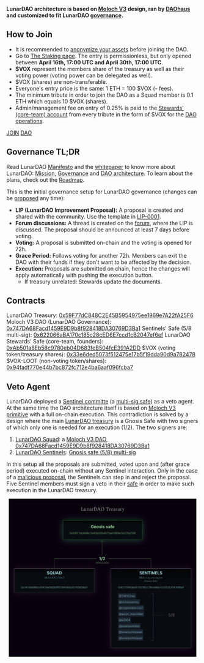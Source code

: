 
**LunarDAO architecture is based on [Moloch V3](https://github.com/Moloch-Mystics/Baal) design, ran by [DAOhaus](https://daohaus.club/moloch) and customized to fit LunarDAO [governance](https://github.com/lunardao/dao).**

## How to Join

- It is recommended to [anonymize your assets](https://wiki.lunardao.net/anonymizing_assets.html) before joining the DAO.
- Go to [The Staking page](https://join.lunardao.net). The entry is permissionless, but only opened between **April 16th, 17:00 UTC and April 30th, 17:00 UTC**.
- **$VOX** represent the members share of the treasury as well as their voting power (voting power can be delegated as well).
- $VOX (shares) are non-transferable.
- Everyone's entry price is the same: 1 ETH = 100 $VOX (- fees).
- The minimum tribute in order to join the DAO as a Squad member is 0.1 ETH which equals 10 $VOX (shares).  
- Admin/management fee on entry of 0.25% is paid to the [Stewards' (core-team) account](https://app.safe.global/home?safe=eth:0xAb501a8Eb58c9780eb04D683feB504fcE391A2DD) from every tribute in the form of $VOX for the [DAO operations](https://github.com/lunardao/dao#stewards).

<!---BUTTONS:--->

[JOIN](https://join.lunardao.net) [DAO](https://admin.daohaus.fun/#/molochv3/0x1/0x747da68facd1459e9d9b8f928418da30769d3ba1)

## Governance TL;DR

Read LunarDAO [Manifesto](https://wiki.lunardao.net) and the [whitepaper](https://github.com/lunardao/dao) to know more about LunarDAO: [Mission](https://github.com/lunardao/dao#mission), [Governance](https://github.com/lunardao/dao#governance) and [DAO architecture](https://github.com/lunardao/dao#lunardao-architecture). To learn about the plans, check out the [Roadmap](https://lunardao.net/roadmap.html). 

This is the initial governance setup for LunarDAO governance (changes can be [proposed](https://admin.daohaus.fun/#/molochv3/0x1/0x747da68facd1459e9d9b8f928418da30769d3ba1/proposals) any time):

- **LIP (LunarDAO Improvement Proposal):** A proposal is created and shared with the community. Use the template in [LIP-0001](https://github.com/lunardao/lip/blob/main/lip-0001.md).  
- **Forum discussions:** A thread is created on the [forum](https://forum.lunardao.net/c/proposals), where the LIP is discussed. The proposal should be announced at least 7 days before voting.
- **Voting:** A proposal is submitted on-chain and the voting is opened for 72h.
- **Grace Period:** Follows voting for another 72h. Members can exit the DAO with their funds if they don't want to be affected by the decision.  
- **Execution:** Proposals are submitted on chain, hence the changes will apply automatically with pushing the execution button.   
    - If treasury unrelated: Stewards update the documents.

## Contracts

LunarDAO Treasury: [0x59F77dC848C2E45B5954975ee1969e7A22fA25F6](https://app.safe.global/settings/setup?safe=eth:0x59f77dc848c2e45b5954975ee1969e7a22fa25f6)
Moloch V3 DAO (LunarDAO Governance): [0x747DA68Facd1459E9D9b8f928418DA30769D3Ba1](https://etherscan.io/address/0x747DA68Facd1459E9D9b8f928418DA30769D3Ba1)
Sentinels' Safe (5/8 multi-sig): [0x622066aBA170c185c28cED6E7ccd1cB2047ef6ef](https://app.safe.global/home?safe=eth:0x622066aBA170c185c28cED6E7ccd1cB2047ef6ef)
LunarDAO Stewards' Safe (core-team, founders): [0xAb501a8Eb58c9780eb04D683feB504fcE391A2DD](https://app.safe.global/home?safe=eth:0xAb501a8Eb58c9780eb04D683feB504fcE391A2DD)
$VOX (voting token/treasury shares): [0x33e6ded5073f512475e17b5f19dda90d9a782478](https://etherscan.io/address/0x33e6ded5073f512475e17b5f19dda90d9a782478)
$VOX-LOOT (non-voting token/shares): [0x94fadf770e44b7bc872fc712e4ba6aaf096fcba7](https://etherscan.io/address/0x94fadf770e44b7bc872fc712e4ba6aaf096fcba7)

## Veto Agent

LunarDAO deployed a [Sentinel committe](https://github.com/lunardao/dao#sentinels) (a [multi-sig safe](https://app.safe.global/home?safe=eth:0x622066aBA170c185c28cED6E7ccd1cB2047ef6ef))  as a veto agent. At the same time the DAO architecture itself is based on [Moloch V3 primitive](https://github.com/lunardao/dao#moloch-v3) with a full on-chain execution. This contradiction is solved by a design where the main [LunarDAO treasury](https://app.safe.global/settings/setup?safe=eth:0x59f77dc848c2e45b5954975ee1969e7a22fa25f6) is a Gnosis Safe with two signers of which only one is needed for an execution (1/2). The two signers are:

1. [LunarDAO Squad](https://github.com/lunardao/dao#squad): a [Moloch V3 DAO](https://github.com/lunardao/dao#moloch-v3), [0x747DA68Facd1459E9D9b8f928418DA30769D3Ba1](https://etherscan.io/address/0x747DA68Facd1459E9D9b8f928418DA30769D3Ba1)
2. [LunarDAO Sentinels](https://github.com/lunardao/dao#sentinels): [Gnosis safe (5/8) multi-sig](https://app.safe.global/home?safe=eth:0x622066aBA170c185c28cED6E7ccd1cB2047ef6ef)

In this setup all the proposals are submitted, voted upon and (after grace period) executed on-chain without any Sentinel interaction. Only in the case of a [malicious proposal](https://github.com/lunardao/dao#sentinels), the Sentinels can step in and reject the proposal. Five Sentinel members must sign a veto in their [safe](https://app.safe.global/home?safe=eth:0x622066aBA170c185c28cED6E7ccd1cB2047ef6ef) in order to make such execution in the LunarDAO treasury. 

![](https://github.com/lunardao/dao/raw/master/pic/diagram_treasury.png)
